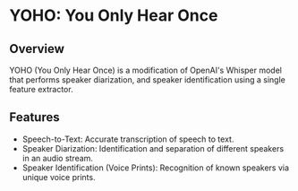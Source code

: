 # YOHO: You Only Hear Once

## Overview

YOHO (You Only Hear Once) is a modification of OpenAI's Whisper model that performs speaker diarization, and speaker identification using a single feature extractor.

## Features

-   Speech-to-Text: Accurate transcription of speech to text.
-   Speaker Diarization: Identification and separation of different speakers in an audio stream.
-   Speaker Identification (Voice Prints): Recognition of known speakers via unique voice prints.

